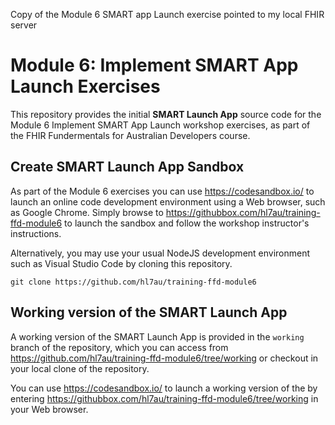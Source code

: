 Copy of the Module 6 SMART app Launch exercise pointed to my local FHIR server

# Module 6: Implement SMART App Launch Exercises 
This repository provides the initial **SMART Launch App** source code for the Module 6 Implement SMART App Launch workshop exercises, as part of the FHIR Fundermentals for Australian Developers course.

## Create SMART Launch App Sandbox
As part of the Module 6 exercises you can use https://codesandbox.io/ to launch an online code development environment using a Web browser, such as Google Chrome. Simply browse to https://githubbox.com/hl7au/training-ffd-module6 to launch the sandbox and follow the workshop instructor's instructions.

Alternatively, you may use your usual NodeJS development environment such as Visual Studio Code by cloning this repository. 

    git clone https://github.com/hl7au/training-ffd-module6


## Working version of the SMART Launch App
A working version of the SMART Launch App is provided in the `working` branch of the repository, which you can access from https://github.com/hl7au/training-ffd-module6/tree/working or checkout in your local clone of the repository.

You can use https://codesandbox.io/ to launch a working version of the by entering https://githubbox.com/hl7au/training-ffd-module6/tree/working in your Web browser.
